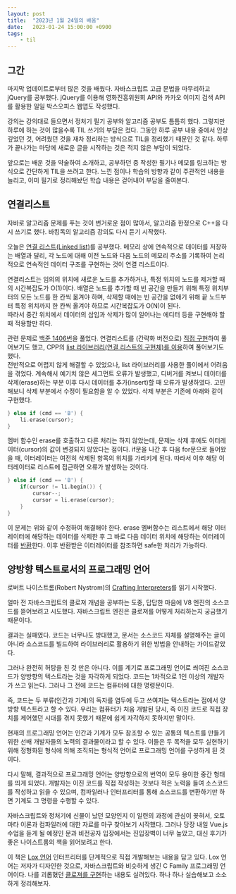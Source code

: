 ```yaml
---
layout: post
title:  "2023년 1월 24일의 배움"
date:   2023-01-24 15:00:00 +0900
tags:
    - til
---
```


## 그간
마지막 업데이트로부터 많은 것을 배웠다. 자바스크립트 고급 문법을 마무리하고 jQuery를 공부했다. jQuery를 이용해 영화진흥위원회 API와 카카오 이미지 검색 API를 활용한 일일 박스오피스 웹앱도 작성했다.

강의는 강의대로 들으면서 정처기 필기 공부와 알고리즘 공부도 틈틈히 했다. 그렇지만 하루에 하는 것이 많을수록 TIL 쓰기의 부담은 컸다. 그동안 하루 공부 내용 중에서 인상깊었던 것, 어려웠던 것을 재차 정리하는 방식으로 TIL을 정리했기 때문인 것 같다. 하루가 끝나가는 마당에 새로운 글을 시작하는 것은 적지 않은 부담이 되었다.

앞으로는 배운 것을 약술하여 소개하고, 공부하던 중 작성한 필기나 메모를 링크하는 방식으로 간단하게 TIL을 쓰려고 한다. 느낀 점이나 학습의 방향과 같이 주관적인 내용을 늘리고, 이미 필기로 정리해놨던 학습 내용은 걷어내어 부담을 줄여본다.

## 연결리스트
자바로 알고리즘 문제를 푸는 것이 번거로운 점이 많아서, 알고리즘 한정으로 C++을 다시 쓰기로 했다. 바킹독의 알고리즘 강의도 다시 듣기 시작했다.

오늘은 [연결 리스트(Linked list)](https://blog.encrypted.gg/932)를 공부했다. 메모리 상에 연속적으로 데이터를 저장하는 배열과 달리, 각 노드에 대해 이전 노드와 다음 노드의 메모리 주소를 기록하여 논리적으로 연속적인 데이터 구조를 구현하는 것이 연결 리스트이다.

연결리스트는 임의의 위치에 새로운 노드를 추가하거나, 특정 위치의 노드를 제거할 때의 시간복잡도가 O(1)이다. 배열은 노드를 추가할 때 빈 공간을 만들기 위해 특정 위치부터의 모든 노드를 한 칸씩 옮겨야 하며, 삭제할 때에는 빈 공간을 없애기 위해 끝 노드부터 특정 위치까지 한 칸씩 올겨야 하므로 시간복잡도가 O(N)이 된다.  
따라서 중간 위치에서 데이터의 삽입과 삭제가 많이 일어나는 에디터 등을 구현해야 할 때 적용할만 하다.

관련 문제로 [백준 1406번](https://www.acmicpc.net/problem/1406)을 풀었다. 연결리스트를 (간략화 버전으로) [직접 구현](https://github.com/0tak2/algo_malgo/blob/main/BOJ/Previous/boj1406.cc)하여 풀어보기도 했고, CPP의 [list 라이브러리(연결 리스트의 구현체)를 이용](https://github.com/0tak2/algo_malgo/blob/main/BOJ/BOJ1406/main.cpp)하여 풀어보기도 했다.  
전반적으로 어렵지 않게 해결할 수 있었으나, list 라이브러리를 사용한 풀이에서 어려움을 겪었다. 계속해서 예기치 않은 세그먼트 오류가 발생했고, 디버거를 켜보니 데이터를 삭제(erase)하는 부분 이후 다시 데이터를 추가(insert)할 때 오류가 발생하였다.
고민해보니 삭제 부분에서 수정이 필요함을 알 수 있었다. 삭제 부분은 기존에 아래와 같이 구현했다. 

```cpp
} else if (cmd == 'B') {
    li.erase(cursor);
}
```

멤버 함수인 erase를 호출하고 다른 처리는 하지 않았는데, 문제는 삭제 후에도 이터레이터(cursor)의 값이 변경되지 않았다는 점이다. if문을 나간 후 다음 for문으로 들어왔을 때, 이터레이터는 여전히 삭제된 항목의 위치를 가리키게 된다. 따라서 이후 해당 이터레이터로 리스트에 접근하면 오류가 발생하는 것이다. 

```cpp
} else if (cmd == 'B') {
    if(cursor != li.begin()) {
        cursor--;
        cursor = li.erase(cursor);
    }
}
```

이 문제는 위와 같이 수정하여 해결해야 한다. erase 멤버함수는 리스트에서 해당 이터레이터에 해당하는 데이터를 삭제한 후 그 바로 다음 데이터 위치에 해당하는 이터레이터를 [반환](https://en.cppreference.com/w/cpp/container/list/erase)한다. 이후 반환받은 이터레이터를 참조하면 safe한 처리가 가능하다.

## 양방향 텍스트로서의 프로그래밍 언어
로버트 나이스트롬(Robert Nystrom)의 [Crafting Interpreters](https://craftinginterpreters.com/)를 읽기 시작했다.

얼마 전 자바스크립트의 클로져 개념을 공부하는 도중, 답답한 마음에 V8 엔진의 소스코드를 뜯어보려고 시도했다. 자바스크립트 엔진은 클로져를 어떻게 처리하는지 궁금했기 때문이다.

결과는 실패였다. 코드는 너무나도 방대했고, 문서는 소스코드 자체를 설명해주는 글이 아니라 소스코드를 빌드하여 라이브러리로 활용하기 위한 방법을 안내하는 가이드같았다.

그러나 완전히 허탕을 친 것 만은 아니다. 이를 계기로 프로그래밍 언어로 씌여진 소스코드가 양방향의 텍스트라는 것을 자각하게 되었다. 코드는 1차적으로 1인 이상의 개발자가 쓰고 읽는다. 그러나 그 전에 코드는 컴퓨터에 대한 명령문이다. 

즉, 코드는 두 부류(인간과 기계)의 독자를 염두에 두고 쓰여지는 텍스트라는 점에서 양방향 텍스트라고 할 수 있다. 우리는 컴퓨터가 처음 개발된 당시, 즉 이진 코드로 직접 장치를 제어했던 시대를 겪지 못했기 때문에 쉽게 자각하지 못하지만 말이다.

현재의 프로그래밍 언어는 인간과 기계가 모두 참조할 수 있는 공통의 텍스트를 만들기 위한 선배 개발자들의 노력의 결과물이라고 할 수 있다. 이들은 두 목적을 모두 실현하기 위해 정형화된 형식에 의해 조직되는 형식적 언어로 프로그래밍 언어를 구성하게 된 것이다.

다시 말해, 결과적으로 프로그래밍 언어는 양방향으로의 번역이 모두 용이한 중간 형태를 띄게 되었다. 개발자는 이진 코드를 직접 작성하는 것보다 적은 노력을 들여 소스코드를 작성하고 읽을 수 있으며, 컴파일러나 인터프리터를 통해 소스코드를 변환하기만 하면 기계도 그 명령을 수행할 수 있다.

자바스크립트와 정처기에 신물이 났던 모양인지 이 일련의 과정에 관심이 꽂혀서, 오토마타 이론과 컴파일러에 대한 자료를 마구 찾아보기 시작했다. 그러나 당장 내일 Vue.js 수업을 듣게 될 예정인 문과 비전공자 입장에서는 진입장벽이 너무 높았고, 대신 후기가 좋은 나이스트롬의 책을 읽어보려고 한다.

이 책은 [Lox 언어](https://craftinginterpreters.com/the-lox-language.html) 인터프리터를 단계적으로 직접 개발해보는 내용을 담고 있다. Lox 언어는 저자가 디자인한 것으로, 자바스크립트와 비슷하게 생긴 C Family 프로그래밍 언어이다. 나를 괴롭혔던 [클로져를 구현](https://craftinginterpreters.com/closures.html)하는 내용도 실려있다. 하나 하나 실습해보고 소소하게 정리해보자.